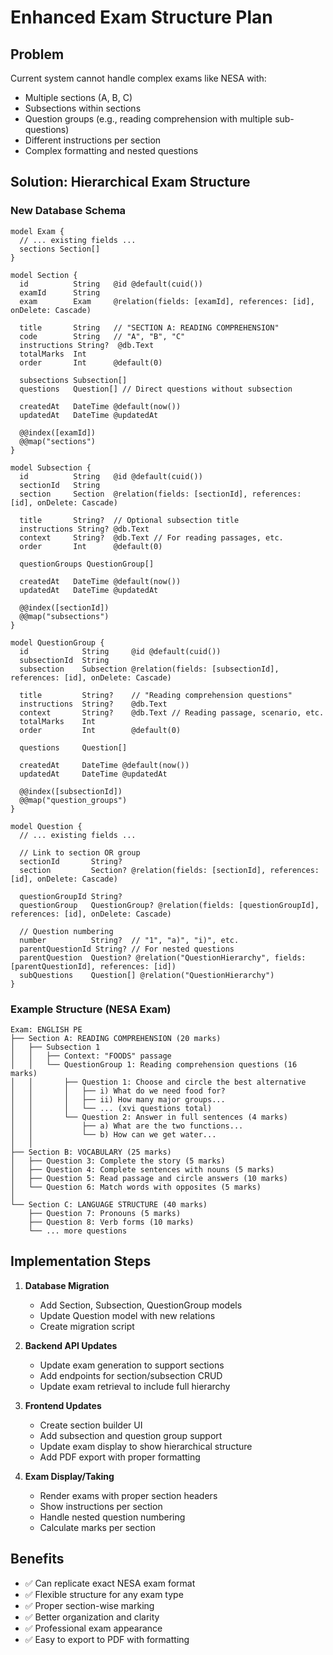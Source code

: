 # Enhanced Exam Structure Plan

## Problem
Current system cannot handle complex exams like NESA with:
- Multiple sections (A, B, C)
- Subsections within sections
- Question groups (e.g., reading comprehension with multiple sub-questions)
- Different instructions per section
- Complex formatting and nested questions

## Solution: Hierarchical Exam Structure

### New Database Schema

```prisma
model Exam {
  // ... existing fields ...
  sections Section[]
}

model Section {
  id          String   @id @default(cuid())
  examId      String
  exam        Exam     @relation(fields: [examId], references: [id], onDelete: Cascade)

  title       String   // "SECTION A: READING COMPREHENSION"
  code        String   // "A", "B", "C"
  instructions String?  @db.Text
  totalMarks  Int
  order       Int      @default(0)

  subsections Subsection[]
  questions   Question[] // Direct questions without subsection

  createdAt   DateTime @default(now())
  updatedAt   DateTime @updatedAt

  @@index([examId])
  @@map("sections")
}

model Subsection {
  id          String   @id @default(cuid())
  sectionId   String
  section     Section  @relation(fields: [sectionId], references: [id], onDelete: Cascade)

  title       String?  // Optional subsection title
  instructions String? @db.Text
  context     String?  @db.Text // For reading passages, etc.
  order       Int      @default(0)

  questionGroups QuestionGroup[]

  createdAt   DateTime @default(now())
  updatedAt   DateTime @updatedAt

  @@index([sectionId])
  @@map("subsections")
}

model QuestionGroup {
  id            String     @id @default(cuid())
  subsectionId  String
  subsection    Subsection @relation(fields: [subsectionId], references: [id], onDelete: Cascade)

  title         String?    // "Reading comprehension questions"
  instructions  String?    @db.Text
  context       String?    @db.Text // Reading passage, scenario, etc.
  totalMarks    Int
  order         Int        @default(0)

  questions     Question[]

  createdAt     DateTime @default(now())
  updatedAt     DateTime @updatedAt

  @@index([subsectionId])
  @@map("question_groups")
}

model Question {
  // ... existing fields ...

  // Link to section OR group
  sectionId       String?
  section         Section? @relation(fields: [sectionId], references: [id], onDelete: Cascade)

  questionGroupId String?
  questionGroup   QuestionGroup? @relation(fields: [questionGroupId], references: [id], onDelete: Cascade)

  // Question numbering
  number          String?  // "1", "a)", "i)", etc.
  parentQuestionId String? // For nested questions
  parentQuestion  Question? @relation("QuestionHierarchy", fields: [parentQuestionId], references: [id])
  subQuestions    Question[] @relation("QuestionHierarchy")
}
```

### Example Structure (NESA Exam)

```
Exam: ENGLISH PE
├── Section A: READING COMPREHENSION (20 marks)
│   ├── Subsection 1
│   │   ├── Context: "FOODS" passage
│   │   └── QuestionGroup 1: Reading comprehension questions (16 marks)
│   │       ├── Question 1: Choose and circle the best alternative
│   │       │   ├── i) What do we need food for?
│   │       │   ├── ii) How many major groups...
│   │       │   └── ... (xvi questions total)
│   │       └── Question 2: Answer in full sentences (4 marks)
│   │           ├── a) What are the two functions...
│   │           └── b) How can we get water...
│   │
├── Section B: VOCABULARY (25 marks)
│   ├── Question 3: Complete the story (5 marks)
│   ├── Question 4: Complete sentences with nouns (5 marks)
│   ├── Question 5: Read passage and circle answers (10 marks)
│   └── Question 6: Match words with opposites (5 marks)
│
└── Section C: LANGUAGE STRUCTURE (40 marks)
    ├── Question 7: Pronouns (5 marks)
    ├── Question 8: Verb forms (10 marks)
    └── ... more questions
```

## Implementation Steps

1. **Database Migration**
   - Add Section, Subsection, QuestionGroup models
   - Update Question model with new relations
   - Create migration script

2. **Backend API Updates**
   - Update exam generation to support sections
   - Add endpoints for section/subsection CRUD
   - Update exam retrieval to include full hierarchy

3. **Frontend Updates**
   - Create section builder UI
   - Add subsection and question group support
   - Update exam display to show hierarchical structure
   - Add PDF export with proper formatting

4. **Exam Display/Taking**
   - Render exams with proper section headers
   - Show instructions per section
   - Handle nested question numbering
   - Calculate marks per section

## Benefits

- ✅ Can replicate exact NESA exam format
- ✅ Flexible structure for any exam type
- ✅ Proper section-wise marking
- ✅ Better organization and clarity
- ✅ Professional exam appearance
- ✅ Easy to export to PDF with formatting
